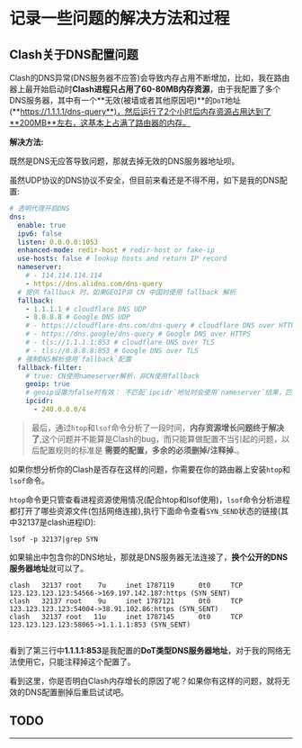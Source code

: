 # 记录一些问题的解决方法和过程

## Clash关于DNS配置问题

Clash的DNS异常(DNS服务器不应答)会导致内存占用不断增加，比如，我在路由器上最开始启动时**Clash进程只占用了60-80MB内存资源**，由于我配置了多个DNS服务器，其中有一个**无效(被墙或者其他原因吧)**的`DoT`地址(**https://1.1.1.1/dns-query**)，然后运行了2个小时后内存资源占用达到了**200MB**左右，这基本上占满了路由器的内存。


**解决方法:**

既然是DNS无应答导致问题，那就去掉无效的DNS服务器地址呗。

虽然UDP协议的DNS协议不安全，但目前来看还是不得不用，如下是我的DNS配置:

```yaml
# 透明代理开启DNS
dns:
  enable: true
  ipv6: false
  listen: 0.0.0.0:1053
  enhanced-mode: redir-host # redir-host or fake-ip
  use-hosts: false # lookup hosts and return IP record
  nameserver:
    # - 114.114.114.114
    - https://dns.alidns.com/dns-query
  # 提供 fallback 时，如果GEOIP非 CN 中国时使用 fallback 解析
  fallback:
    - 1.1.1.1 # cloudflare DNS UDP
    - 8.8.8.8 # Google DNS UDP
    # - https://cloudflare-dns.com/dns-query # cloudflare DNS over HTTPS
    # - https://dns.google/dns-query # Google DNS over HTTPS
    # - tls://1.1.1.1:853 # cloudflare DNS over TLS
    # - tls://8.8.8.8:853 # Google DNS over TLS
  # 强制DNS解析使用`fallback`配置
  fallback-filter:
    # true: CN使用nameserver解析，非CN使用fallback
    geoip: true
    # geoip设置为false时有效： 不匹配`ipcidr`地址时会使用`nameserver`结果，匹配`ipcidr`地址时使用`fallback`结果。
    ipcidr:
      - 240.0.0.0/4

```

> 最后，通过`htop`和`lsof`命令分析了一段时间，**内存资源增长问题终于解决了**,这个问题并不能算是Clash的bug，而只能算做配置不当引起的问题，以后配置规则的标准是 **需要的配置，多余的必须删掉/注释掉.**。



如果你想分析你的Clash是否存在这样的问题，你需要在你的路由器上安装`htop`和`lsof`命令。

`htop`命令更只管查看进程资源使用情况(配合htop和lsof使用)，`lsof`命令分析进程都打开了哪些资源文件(包括网络连接),执行下面命令查看`SYN_SEND`状态的链接(其中32137是clash进程ID):

    lsof -p 32137|grep SYN

如果输出中包含你的DNS地址，那就是DNS服务器无法连接了，**换个公开的DNS服务器地址**就可以了。


```
clash   32137 root    7u     inet 1787119      0t0     TCP 123.123.123.123:54566->169.197.142.187:https (SYN_SENT)
clash   32137 root    9u     inet 1787121      0t0     TCP 123.123.123.123:54004->38.91.102.86:https (SYN_SENT)
clash   32137 root   11u     inet 1787145      0t0     TCP 123.123.123.123:58065->1.1.1.1:853 (SYN_SENT)


```

看到了第三行中**1.1.1.1:853**是我配置的**DoT类型DNS服务器地址**，对于我的网络无法使用它，只能注释掉这个配置了。


看到这里，你是否明白Clash内存增长的原因了呢？如果你有这样的问题，就将无效的DNS配置删掉后重启试试吧。


## TODO


---


